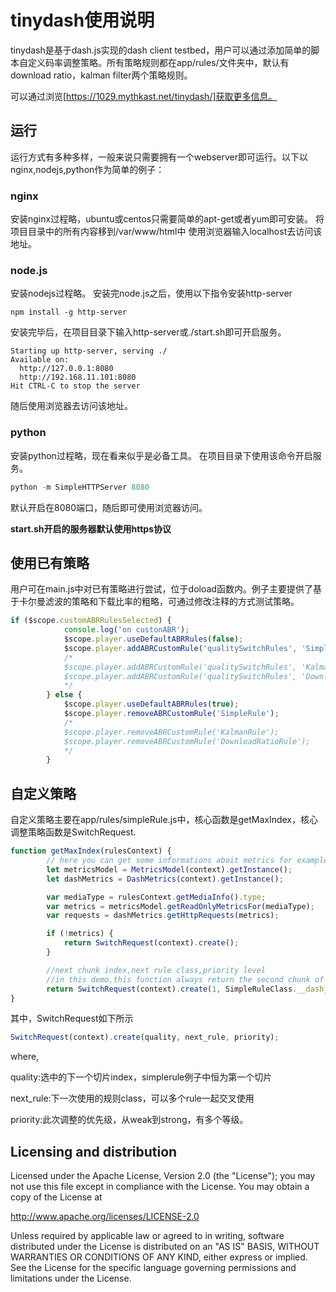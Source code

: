 # tinydash使用说明 #

tinydash是基于dash.js实现的dash client testbed，用户可以通过添加简单的脚本自定义码率调整策略。所有策略规则都在app/rules/文件夹中，默认有download ratio，kalman filter两个策略规则。

可以通过浏览[https://1029.mythkast.net/tinydash/]获取更多信息。

## 运行 ##

运行方式有多种多样，一般来说只需要拥有一个webserver即可运行。以下以nginx,nodejs,python作为简单的例子：

### nginx ###

安装nginx过程略，ubuntu或centos只需要简单的apt-get或者yum即可安装。
将项目目录中的所有内容移到/var/www/html中
使用浏览器输入localhost去访问该地址。

### node.js ###

安装nodejs过程略。
安装完node.js之后，使用以下指令安装http-server
```
npm install -g http-server
```
安装完毕后，在项目目录下输入http-server或./start.sh即可开启服务。
```
Starting up http-server, serving ./
Available on:
  http://127.0.0.1:8080
  http://192.168.11.101:8080
Hit CTRL-C to stop the server
```
随后使用浏览器去访问该地址。

### python ###

安装python过程略，现在看来似乎是必备工具。
在项目目录下使用该命令开启服务。

```python
python -m SimpleHTTPServer 8080
```

默认开启在8080端口，随后即可使用浏览器访问。

**start.sh开启的服务器默认使用https协议**

## 使用已有策略 ##
用户可在main.js中对已有策略进行尝试，位于doload函数内。例子主要提供了基于卡尔曼滤波的策略和下载比率的粗略，可通过修改注释的方式测试策略。
```js
if ($scope.customABRRulesSelected) {
            console.log('on custonABR');
            $scope.player.useDefaultABRRules(false);
            $scope.player.addABRCustomRule('qualitySwitchRules', 'SimpleRule', SimpleRule);
            /*
            $scope.player.addABRCustomRule('qualitySwitchRules', 'KalmanRule', KalmanRule);
            $scope.player.addABRCustomRule('qualitySwitchRules', 'DownloadRatioRule', DownloadRatioRule);
            */
        } else {
            $scope.player.useDefaultABRRules(true);
            $scope.player.removeABRCustomRule('SimpleRule');
            /*
            $scope.player.removeABRCustomRule('KalmanRule');
            $scope.player.removeABRCustomRule('DownloadRatioRule');
            */
        }
```

## 自定义策略 ##
自定义策略主要在app/rules/simpleRule.js中，核心函数是getMaxIndex，核心调整策略函数是SwitchRequest.

```js
function getMaxIndex(rulesContext) {
        // here you can get some informations aboit metrics for example, to implement the rule
        let metricsModel = MetricsModel(context).getInstance();
        let dashMetrics = DashMetrics(context).getInstance();

        var mediaType = rulesContext.getMediaInfo().type;
        var metrics = metricsModel.getReadOnlyMetricsFor(mediaType);
        var requests = dashMetrics.getHttpRequests(metrics);

        if (!metrics) {
            return SwitchRequest(context).create();
        }

        //next chunk index,next rule class,priority level
        //in this demo,this function always return the second chunk of next bitrate chunks.
        return SwitchRequest(context).create(1, SimpleRuleClass.__dashjs_factory_name, SwitchRequest.PRIORITY.STRONG);
}
```

其中，SwitchRequest如下所示

```js
SwitchRequest(context).create(quality, next_rule, priority);
```

where,

quality:选中的下一个切片index，simplerule例子中恒为第一个切片

next_rule:下一次使用的规则class，可以多个rule一起交叉使用

priority:此次调整的优先级，从weak到strong，有多个等级。

## Licensing and distribution ##

Licensed under the Apache License, Version 2.0 (the "License");
you may not use this file except in compliance with the License.
You may obtain a copy of the License at

  http://www.apache.org/licenses/LICENSE-2.0

Unless required by applicable law or agreed to in writing, software
distributed under the License is distributed on an "AS IS" BASIS,
WITHOUT WARRANTIES OR CONDITIONS OF ANY KIND, either express or implied.
See the License for the specific language governing permissions and
limitations under the License.